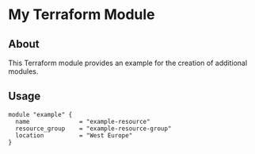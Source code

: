 # My Terraform Module

## About
This Terraform module provides an example for the creation of additional modules.

## Usage
```hcl
module "example" {
  name              = "example-resource"
  resource_group    = "example-resource-group"
  location          = "West Europe"
}
```
